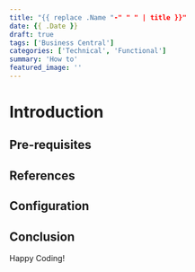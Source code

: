 ```yaml
---
title: "{{ replace .Name "-" " " | title }}"
date: {{ .Date }}
draft: true
tags: ['Business Central']
categories: ['Technical', 'Functional']
summary: 'How to'
featured_image: ''
---
```


# Introduction

## Pre-requisites

## References

## Configuration

## Conclusion
Happy Coding!
